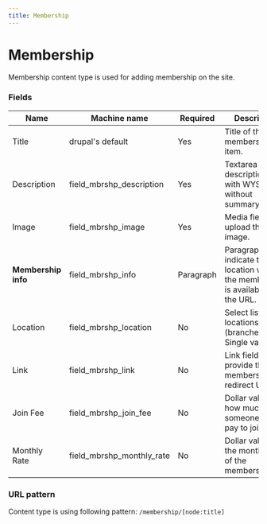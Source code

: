 ```yaml
---
title: Membership
---
```


# Membership
Membership content type is used for adding membership on the site.

### Fields
| Name  | Machine name | Required | Description |
| ------------- | ------------- | ------------- | ------------- |
| Title  | drupal's default  | Yes | Title of the membership item. |
| Description | field\_mbrshp_description | Yes | Textarea for the description/body with WYSIWYG, without summary. |
| Image | field\_mbrshp_image | Yes | Media field to upload the image. |
| **Membership info**  | field\_mbrshp_info | Paragraph | Paragraph to indicate the location where the membership is available and the URL.|
| Location | field\_mbrshp_location | No | Select list with locations (branches). Single value. |
| Link | field\_mbrshp_link | No | Link field to provide the membership redirect URL. |
| Join Fee | field\_mbrshp\_join_fee | No | Dollar value for how much someone has to pay to join. |
| Monthly Rate | field\_mbrshp\_monthly_rate | No | Dollar value for the monthly fee of the membership. |

### URL pattern

Content type is using following pattern:
`/membership/[node:title]`
